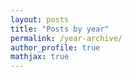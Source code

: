 ```yaml
---
layout: posts
title: "Posts by year"
permalink: /year-archive/
author_profile: true
mathjax: true
---
```

